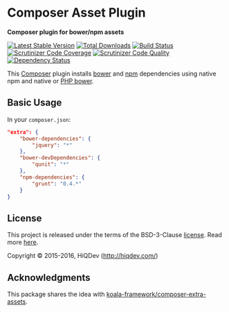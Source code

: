 Composer Asset Plugin
=====================

**Composer plugin for bower/npm assets**

[![Latest Stable Version](https://poser.pugx.org/hiqdev/composer-asset-plugin/v/stable)](https://packagist.org/packages/hiqdev/composer-asset-plugin)
[![Total Downloads](https://poser.pugx.org/hiqdev/composer-asset-plugin/downloads)](https://packagist.org/packages/hiqdev/composer-asset-plugin)
[![Build Status](https://img.shields.io/travis/hiqdev/composer-asset-plugin.svg)](https://travis-ci.org/hiqdev/composer-asset-plugin)
[![Scrutinizer Code Coverage](https://img.shields.io/scrutinizer/coverage/g/hiqdev/composer-asset-plugin.svg)](https://scrutinizer-ci.com/g/hiqdev/composer-asset-plugin/)
[![Scrutinizer Code Quality](https://img.shields.io/scrutinizer/g/hiqdev/composer-asset-plugin.svg)](https://scrutinizer-ci.com/g/hiqdev/composer-asset-plugin/)
[![Dependency Status](https://www.versioneye.com/php/hiqdev:composer-asset-plugin/dev-master/badge.svg)](https://www.versioneye.com/php/hiqdev:composer-asset-plugin/dev-master)

This [Composer](https://getcomposer.org/) plugin installs [bower](http://bower.io/)
and [npm](https://npmjs.com/) dependencies using native npm and native or
[PHP bower](http://bowerphp.org/).

## Basic Usage

In your `composer.json`:

```json
"extra": {
    "bower-dependencies": {
        "jquery": "*"
    },
    "bower-devDependencies": {
        "qunit": "*"
    },
    "npm-dependencies": {
        "grunt": "0.4.*"
    }
}
```

## License

This project is released under the terms of the BSD-3-Clause [license](LICENSE).
Read more [here](http://choosealicense.com/licenses/bsd-3-clause).

Copyright © 2015-2016, HiQDev (http://hiqdev.com/)

## Acknowledgments

This package shares the idea with [koala-framework/composer-extra-assets](https://github.com/koala-framework/composer-extra-assets).
